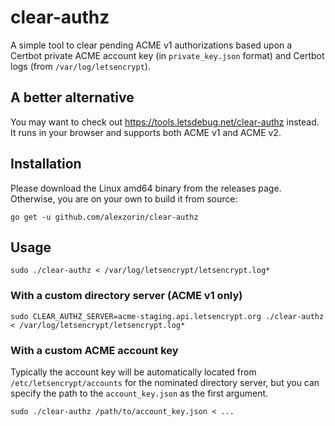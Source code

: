 # clear-authz

A simple tool to clear pending ACME v1 authorizations based upon a Certbot private ACME account key (in `private_key.json` format) and Certbot logs (from `/var/log/letsencrypt`).

## A better alternative

You may want to check out https://tools.letsdebug.net/clear-authz instead. It runs in your browser and supports both ACME v1 and ACME v2.

## Installation

Please download the Linux amd64 binary from the releases page. Otherwise, you are on your own to build it from source:

    go get -u github.com/alexzorin/clear-authz

## Usage

    sudo ./clear-authz < /var/log/letsencrypt/letsencrypt.log*

### With a custom directory server (ACME v1 only)

    sudo CLEAR_AUTHZ_SERVER=acme-staging.api.letsencrypt.org ./clear-authz < /var/log/letsencrypt/letsencrypt.log*

### With a custom ACME account key
Typically the account key will be automatically located from `/etc/letsencrypt/accounts` for the nominated directory server, but you can specify the path to the `account_key.json` as the first argument.

    sudo ./clear-authz /path/to/account_key.json < ...
